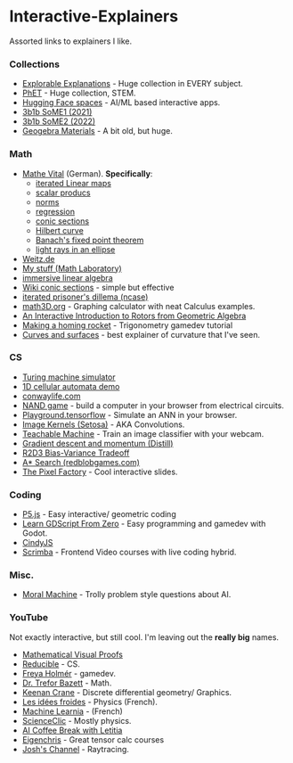 # Interactive-Explainers
Assorted links to explainers I like.
### Collections
- [Explorable Explanations](https://explorabl.es/) - Huge collection in EVERY subject.
- [PhET](https://phet.colorado.edu/) - Huge collection, STEM.
- [Hugging Face spaces](https://huggingface.co/spaces) - AI/ML based interactive apps.
- [3b1b SoME1  (2021)](https://www.3blue1brown.com/blog/some1-results)
- [3b1b SoME2 (2022)](https://www.3blue1brown.com/blog/some2)
- [Geogebra Materials](https://www.geogebra.org/materials) - A bit old, but huge.

### Math
- [Mathe Vital](http://www.mathe-vital.de/) (German). **Specifically**: 
  - [iterated Linear maps](http://www.mathe-vital.de/LinAlg1/17-3.html)
  - [scalar producs](http://www.mathe-vital.de/LinAlg2/1-4.html)
  - [norms](http://www.mathe-vital.de/LinAlg2/2-4.html)
  - [regression](http://www.mathe-vital.de/LinAlg2/5-2.html)
  - [conic sections](http://www.mathe-vital.de/GeoCal/5-1.html)
  - [Hilbert curve](http://www.mathe-vital.de/Analysis1/3-3.html)
  - [Banach's fixed point theorem](http://www.mathe-vital.de/Analysis1/4-2.html)
  - [light rays in an ellipse](http://www.mathe-vital.de/Physik/7-2.html)
- [Weitz.de](http://weitz.de/math.html)
- [My stuff (Math Laboratory)](https://idan-alter.github.io/)
- [immersive linear algebra](http://immersivemath.com/ila/index.html)
- [Wiki conic sections](https://upload.wikimedia.org/wikipedia/commons/9/9a/Conic_section_interactive_visualisation.svg) - simple but effective
- [iterated prisoner's dillema (ncase)](https://ncase.me/trust/)
- [math3D.org](https://www.math3d.org/osculating_circle) - Graphing calculator with neat Calculus examples.
- [An Interactive Introduction to Rotors from Geometric Algebra](https://marctenbosch.com/quaternions/)
- [Making a homing rocket](https://demoman.net/?a=trig-for-games) - Trigonometry gamedev tutorial
- [Curves and surfaces](https://ciechanow.ski/curves-and-surfaces/) - best explainer of curvature that I've seen.

### CS
- [Turing machine simulator](https://turingmachinesimulator.com/)
- [1D cellular automata demo](http://devinacker.github.io/celldemo/)
- [conwaylife.com](https://conwaylife.com/)
- [NAND game](https://nandgame.com/) - build a computer in your browser from electrical circuits.
- [Playground.tensorflow](https://playground.tensorflow.org/) - Simulate an ANN in your browser.
- [Image Kernels (Setosa)](https://setosa.io/ev/image-kernels/) - AKA Convolutions.
- [Teachable Machine](https://teachablemachine.withgoogle.com/) - Train an image classifier with your webcam.
- [Gradient descent and momentum (Distill)](https://distill.pub/2017/momentum/)
- [R2D3 Bias-Variance Tradeoff](http://www.r2d3.us/visual-intro-to-machine-learning-part-2/)
- [A* Search (redblobgames.com)](https://www.redblobgames.com/pathfinding/a-star/introduction.html)
- [The Pixel Factory](https://acko.net/files/gltalks/pixelfactory/online.html#0) - Cool interactive slides.

### Coding
- [P5.js](https://editor.p5js.org/p5/sketches/Hello_P5:_drawing) - Easy interactive/ geometric coding
- [Learn GDScript From Zero](https://github.com/GDQuest/learn-gdscript) - Easy programming and gamedev with Godot.
- [CindyJS](https://cindyjs.org/gallery/main/)
- [Scrimba](https://scrimba.com/) - Frontend Video courses with live coding hybrid. 

### Misc.
- [Moral Machine](https://www.moralmachine.net/) - Trolly problem style questions about AI.
  
### YouTube
Not exactly interactive, but still cool. I'm leaving out the **really big** names.
- [Mathematical Visual Proofs](https://www.youtube.com/@MicroVisualProofs)
- [Reducible](https://www.youtube.com/@Reducible) - CS.
- [Freya Holmér](https://www.youtube.com/@Acegikmo) - gamedev.
- [Dr. Trefor Bazett](https://www.youtube.com/@DrTrefor) - Math.
- [Keenan Crane](https://www.youtube.com/@keenancrane) - Discrete differential geometry/ Graphics.
- [Les idées froides](https://www.youtube.com/@Lesideesfroides) - Physics (French).
- [Machine Learnia](https://www.youtube.com/@MachineLearnia) - (French)
- [ScienceClic](https://www.youtube.com/channel/UCWvq4kcdNI1r1jZKFw9TiUA) - Mostly physics.
- [AI Coffee Break with Letitia](https://www.youtube.com/@AICoffeeBreak)
- [Eigenchris](https://www.youtube.com/channel/UCN8wTUlSAroLslWyf87E2pw) - Great tensor calc courses
- [Josh's Channel](https://www.youtube.com/watch?v=gsZiJeaMO48) - Raytracing.

